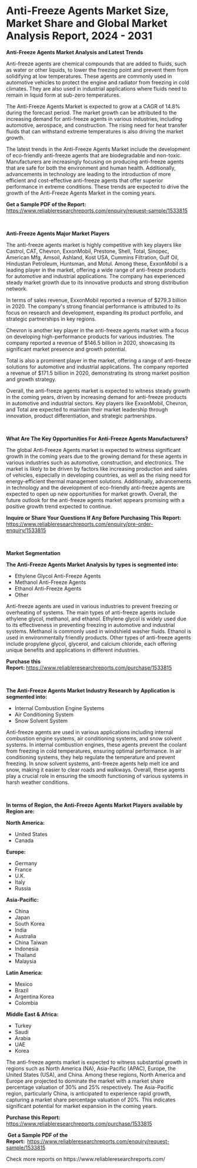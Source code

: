 <p><h1>Anti-Freeze Agents Market Size, Market Share and Global Market Analysis Report, 2024 - 2031</h1></p><p><strong>Anti-Freeze Agents Market Analysis and Latest Trends</strong></p>
<p><p>Anti-freeze agents are chemical compounds that are added to fluids, such as water or other liquids, to lower the freezing point and prevent them from solidifying at low temperatures. These agents are commonly used in automotive vehicles to protect the engine and radiator from freezing in cold climates. They are also used in industrial applications where fluids need to remain in liquid form at sub-zero temperatures.</p><p>The Anti-Freeze Agents Market is expected to grow at a CAGR of 14.8% during the forecast period. The market growth can be attributed to the increasing demand for anti-freeze agents in various industries, including automotive, aerospace, and construction. The rising need for heat transfer fluids that can withstand extreme temperatures is also driving the market growth.</p><p>The latest trends in the Anti-Freeze Agents Market include the development of eco-friendly anti-freeze agents that are biodegradable and non-toxic. Manufacturers are increasingly focusing on producing anti-freeze agents that are safe for both the environment and human health. Additionally, advancements in technology are leading to the introduction of more efficient and cost-effective anti-freeze agents that offer superior performance in extreme conditions. These trends are expected to drive the growth of the Anti-Freeze Agents Market in the coming years.</p></p>
<p><strong>Get a Sample PDF of the Report:&nbsp;</strong> <a href="https://www.reliableresearchreports.com/enquiry/request-sample/1533815">https://www.reliableresearchreports.com/enquiry/request-sample/1533815</a></p>
<p>&nbsp;</p>
<p><strong>Anti-Freeze Agents Major Market Players</strong></p>
<p><p>The anti-freeze agents market is highly competitive with key players like Castrol, CAT, Chevron, ExxonMobil, Prestone, Shell, Total, Sinopec, American Mfg, Amsoil, Ashland, Kost USA, Cummins Filtration, Gulf Oil, Hindustan Petroleum, Huntsman, and Motul. Among these, ExxonMobil is a leading player in the market, offering a wide range of anti-freeze products for automotive and industrial applications. The company has experienced steady market growth due to its innovative products and strong distribution network.</p><p>In terms of sales revenue, ExxonMobil reported a revenue of $279.3 billion in 2020. The company's strong financial performance is attributed to its focus on research and development, expanding its product portfolio, and strategic partnerships in key regions.</p><p>Chevron is another key player in the anti-freeze agents market with a focus on developing high-performance products for various industries. The company reported a revenue of $146.5 billion in 2020, showcasing its significant market presence and growth potential.</p><p>Total is also a prominent player in the market, offering a range of anti-freeze solutions for automotive and industrial applications. The company reported a revenue of $171.5 billion in 2020, demonstrating its strong market position and growth strategy.</p><p>Overall, the anti-freeze agents market is expected to witness steady growth in the coming years, driven by increasing demand for anti-freeze products in automotive and industrial sectors. Key players like ExxonMobil, Chevron, and Total are expected to maintain their market leadership through innovation, product differentiation, and strategic partnerships.</p></p>
<p>&nbsp;</p>
<p><strong>What Are The Key Opportunities For Anti-Freeze Agents Manufacturers?</strong></p>
<p><p>The global Anti-Freeze Agents market is expected to witness significant growth in the coming years due to the growing demand for these agents in various industries such as automotive, construction, and electronics. The market is likely to be driven by factors like increasing production and sales of vehicles, especially in developing countries, as well as the rising need for energy-efficient thermal management solutions. Additionally, advancements in technology and the development of eco-friendly anti-freeze agents are expected to open up new opportunities for market growth. Overall, the future outlook for the anti-freeze agents market appears promising with a positive growth trend expected to continue.</p></p>
<p><strong>Inquire or Share Your Questions If Any Before Purchasing This Report:</strong> <a href="https://www.reliableresearchreports.com/enquiry/pre-order-enquiry/1533815">https://www.reliableresearchreports.com/enquiry/pre-order-enquiry/1533815</a></p>
<p>&nbsp;</p>
<p><strong>Market Segmentation</strong></p>
<p><strong>The Anti-Freeze Agents Market Analysis by types is segmented into:</strong></p>
<p><ul><li>Ethylene Glycol Anti-Freeze Agents</li><li>Methanol Anti-Freeze Agents</li><li>Ethanol Anti-Freeze Agents</li><li>Other</li></ul></p>
<p><p>Anti-freeze agents are used in various industries to prevent freezing or overheating of systems. The main types of anti-freeze agents include ethylene glycol, methanol, and ethanol. Ethylene glycol is widely used due to its effectiveness in preventing freezing in automotive and industrial systems. Methanol is commonly used in windshield washer fluids. Ethanol is used in environmentally friendly products. Other types of anti-freeze agents include propylene glycol, glycerol, and calcium chloride, each offering unique benefits and applications in different industries.</p></p>
<p><strong>Purchase this Report:&nbsp;</strong><a href="https://www.reliableresearchreports.com/purchase/1533815">https://www.reliableresearchreports.com/purchase/1533815</a></p>
<p>&nbsp;</p>
<p><strong>The Anti-Freeze Agents Market Industry Research by Application is segmented into:</strong></p>
<p><ul><li>Internal Combustion Engine Systems</li><li>Air Conditioning System</li><li>Snow Solvent System</li></ul></p>
<p><p>Anti-freeze agents are used in various applications including internal combustion engine systems, air conditioning systems, and snow solvent systems. In internal combustion engines, these agents prevent the coolant from freezing in cold temperatures, ensuring optimal performance. In air conditioning systems, they help regulate the temperature and prevent freezing. In snow solvent systems, anti-freeze agents help melt ice and snow, making it easier to clear roads and walkways. Overall, these agents play a crucial role in ensuring the smooth functioning of various systems in harsh weather conditions.</p></p>
<p>&nbsp;</p>
<p><strong>In terms of Region, the Anti-Freeze Agents Market Players available by Region are:</strong></p>
<p>
    <p> <strong> North America: </strong>
        <ul>
            <li>United States</li>
            <li>Canada</li>
        </ul>
        </p> 
    <p> <strong> Europe: </strong>
        <ul>
            <li>Germany</li>
            <li>France</li>
            <li>U.K.</li>
            <li>Italy</li>
            <li>Russia</li>
        </ul>
        </p> 
    <p> <strong> Asia-Pacific: </strong>
        <ul>
            <li>China</li>
            <li>Japan</li>
            <li>South Korea</li>
            <li>India</li>
            <li>Australia</li>
            <li>China Taiwan</li>
            <li>Indonesia</li>
            <li>Thailand</li>
            <li>Malaysia</li>
        </ul>
        </p> 
    <p> <strong> Latin America: </strong>
        <ul>
            <li>Mexico</li>
            <li>Brazil</li>
            <li>Argentina Korea</li>
            <li>Colombia</li>
        </ul>
        </p> 
    <p> <strong> Middle East & Africa: </strong>
        <ul>
            <li>Turkey</li>
            <li>Saudi</li>
            <li>Arabia</li>
            <li>UAE</li>
            <li>Korea</li>
        </ul>
    </p>
    </p>
<p><p>The anti-freeze agents market is expected to witness substantial growth in regions such as North America (NA), Asia-Pacific (APAC), Europe, the United States (USA), and China. Among these regions, North America and Europe are projected to dominate the market with a market share percentage valuation of 30% and 25% respectively. The Asia-Pacific region, particularly China, is anticipated to experience rapid growth, capturing a market share percentage valuation of 20%. This indicates significant potential for market expansion in the coming years.</p></p>
<p><strong>Purchase this Report: </strong><a href="https://www.reliableresearchreports.com/purchase/1533815">https://www.reliableresearchreports.com/purchase/1533815</a></p>
<p>&nbsp;<strong>Get a Sample PDF of the Report:&nbsp;&nbsp;</strong><a href="https://www.reliableresearchreports.com/enquiry/request-sample/1533815">https://www.reliableresearchreports.com/enquiry/request-sample/1533815</a></p>
<p><strong></strong></p>
<p>Check more reports on https://www.reliableresearchreports.com/</p>